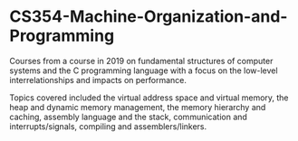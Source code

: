 # CS354-Machine-Organization-and-Programming
Courses from a course in 2019 on fundamental structures of computer systems and the C programming language with a focus on the low-level interrelationships and impacts on performance.  

Topics covered included the virtual address space and virtual memory, the heap and dynamic memory management, the memory hierarchy and caching, assembly language and the stack, communication and interrupts/signals, compiling and assemblers/linkers.  
